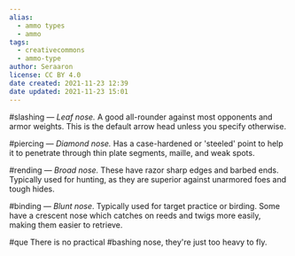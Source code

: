 ```yaml
---
alias:
  - ammo types
  - ammo
tags:
  - creativecommons
  - ammo-type
author: Seraaron
license: CC BY 4.0
date created: 2021-11-23 12:39
date updated: 2021-11-23 15:01
---
```


#slashing  — _Leaf nose._ A good all-rounder against most opponents and armor weights. This is the default arrow head unless you specify otherwise.

#piercing  — _Diamond nose._ Has a case-hardened or 'steeled' point to help it to penetrate through thin plate segments, maille, and weak spots.

#rending  — _Broad nose._ These have razor sharp edges and barbed ends. Typically used for hunting, as they are superior against unarmored foes and tough hides.

#binding — _Blunt nose_. Typically used for target practice or birding. Some have a crescent nose which catches on reeds and twigs more easily, making them easier to retrieve.

#que There is no practical #bashing nose, they're just too heavy to fly.
